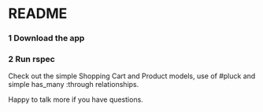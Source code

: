 # README

### 1 Download the app
### 2 Run rspec

Check out the simple Shopping Cart and Product models, use of #pluck and simple has_many :through relationships.

Happy to talk more if you have questions.

